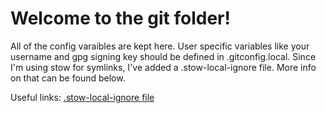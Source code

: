 # Welcome to the git folder!

All of the config varaibles are kept here. User specific variables like your username and gpg signing key should be defined
in .gitconfig.local. Since I'm using stow for symlinks, I've added a .stow-local-ignore file. More info on that can be found below.


Useful links:
[.stow-local-ignore file](https://www.gnu.org/software/stow/manual/html_node/Types-And-Syntax-Of-Ignore-Lists.html)
